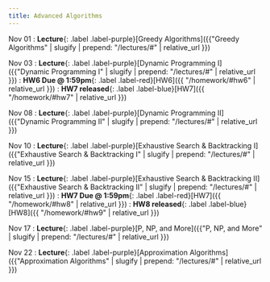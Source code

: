 ```yaml
---
title: Advanced Algorithms
---
```


Nov 01
: **Lecture**{: .label .label-purple}[Greedy Algorithms]({{"Greedy Algorithms" | slugify | prepend: "/lectures/#" | relative_url }})


Nov 03
: **Lecture**{: .label .label-purple}[Dynamic Programming I]({{"Dynamic Programming I" | slugify | prepend: "/lectures/#" | relative_url }})
: **HW6 Due @ 1:59pm**{: .label .label-red}[HW6]({{ "/homework/#hw6" | relative_url }})
: **HW7 released**{: .label .label-blue}[HW7]({{ "/homework/#hw7" | relative_url }})


Nov 08
: **Lecture**{: .label .label-purple}[Dynamic Programming II]({{"Dynamic Programming II" | slugify | prepend: "/lectures/#" | relative_url }})


Nov 10
: **Lecture**{: .label .label-purple}[Exhaustive Search & Backtracking I]({{"Exhaustive Search & Backtracking I" | slugify | prepend: "/lectures/#" | relative_url }})

Nov 15
: **Lecture**{: .label .label-purple}[Exhaustive Search & Backtracking II]({{"Exhaustive Search & Backtracking II" | slugify | prepend: "/lectures/#" | relative_url }})
: **HW7 Due @ 1:59pm**{: .label .label-red}[HW7]({{ "/homework/#hw8" | relative_url }})
: **HW8 released**{: .label .label-blue}[HW8]({{ "/homework/#hw9" | relative_url }})


Nov 17
: **Lecture**{: .label .label-purple}[P, NP, and More]({{"P, NP, and More" | slugify | prepend: "/lectures/#" | relative_url }})


Nov 22
: **Lecture**{: .label .label-purple}[Approximation Algorithms]({{"Approximation Algorithms" | slugify | prepend: "/lectures/#" | relative_url }})